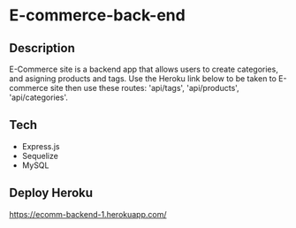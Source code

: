 # E-commerce-back-end

## Description 
E-Commerce site is a backend app that allows users to create categories, and asigning products and tags.
Use the Heroku link below to be taken to E-commerce site then use these routes: 'api/tags', 'api/products', 'api/categories'. 

## Tech 
- Express.js
- Sequelize 
- MySQL

## Deploy Heroku 
https://ecomm-backend-1.herokuapp.com/
